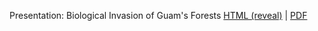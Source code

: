 <!--
.. title: Lecture 21-14 Invasive Species 1
.. slug: lecture-21-14-invasive-species-1
.. date: 2021-10-06 12:45:00 UTC+10:00
.. tags: lecture
.. category:
.. link:
.. description:
.. type: text
-->

Presentation: Biological Invasion of Guam's Forests [HTML (reveal)](https://aubreymoore.github.io/albi345-slides/SWCD-2021-07-30) | [PDF](https://aubreymoore.github.io/albi345-slides/SWCD-2021-07-30)
